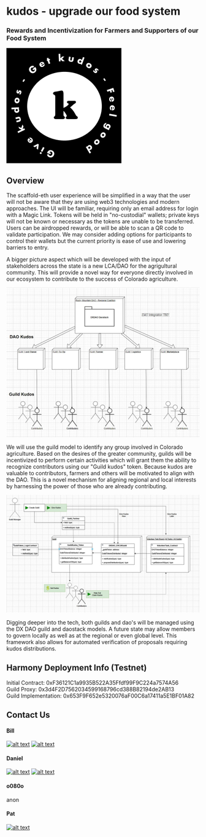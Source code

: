 # kudos - upgrade our food system

### Rewards and Incentivization for Farmers and Supporters of our Food System

<img src="media/Frame_50.png">

## Overview 

The scaffold-eth user experience will be simplified in a way that the user will not be aware that they are using web3 technologies and modern approaches.  The UI will be familiar, requiring only an email address for login with a Magic Link.  Tokens will be held in "no-custodial" wallets; private keys will not be known or necessary as the tokens are unable to be transferred.  Users can be airdropped rewards, or will be able to scan a QR code to validate participation.  We may consider adding options for participants to control their wallets but the current priority is ease of use and lowering barriers to entry. 

A bigger picture aspect which will be developed with the input of stakeholders across the state is a new LCA/DAO for the agrigultural community.  This will provide a novel way for everyone directly involved in our ecosystem to contribute to the success of Colorado agriculture.

<img src="media/dao-uml.jpg">

We will use the guild model to identify any group involved in Colorado agriculture.  Based on the desires of the greater community, guilds will be incentivized to perform certain activities which will grant them the ability to recognize contributors using our "Guild kudos" token.  Because kudos are valuable to contributors, farmers and others will be motivated to align with the DAO.  This is a novel mechanism for aligning regional and local interests by harnessing the power of those who are already contributing.

<img src="media/guild-uml.jpg">

Digging deeper into the tech, both guilds and dao's will be managed using the DX DAO guild and daostack models.  A future state may allow members to govern locally as well as at the regional or even global level.  This framework also allows for automated verification of proposals requiring kudos distributions.


## Harmony Deployment Info (Testnet)  
Initial Contract: 0xF36121C1a9935B522A35Ffdf99F9C224a7574A56  
Guild Proxy: 0x3d4F2D7562034599168796cd388B82194de2AB13  
Guild Implementation: 0x653F9F652e5320076aF00C6a17411a5E1BF01A82  


## Contact Us

<!-- Please don't remove this: Grab your social icons from https://github.com/carlsednaoui/gitsocial -->

<!-- display the social media buttons in your README -->

#### Bill
[![alt text][1.1]][BILL-twitter]
[![alt text][6.1]][BILL-github]
#### Daniel
[![alt text][1.1]][DANIEL-twitter]
[![alt text][6.1]][DANIEL-github]
#### o080o
anon
#### Pat
[![alt text][1.1]][PAT-twitter]



<!-- links to social media icons -->
<!-- no need to change these -->

<!-- icons with padding -->

[1.1]: http://i.imgur.com/tXSoThF.png (twitter icon with padding)
[2.1]: http://i.imgur.com/P3YfQoD.png (facebook icon with padding)
[3.1]: http://i.imgur.com/yCsTjba.png (google plus icon with padding)
[4.1]: http://i.imgur.com/YckIOms.png (tumblr icon with padding)
[5.1]: http://i.imgur.com/1AGmwO3.png (dribbble icon with padding)
[6.1]: http://i.imgur.com/0o48UoR.png (github icon with padding)

<!-- icons without padding -->

[1.2]: http://i.imgur.com/wWzX9uB.png (twitter icon without padding)
[2.2]: http://i.imgur.com/fep1WsG.png (facebook icon without padding)
[3.2]: http://i.imgur.com/VlgBKQ9.png (google plus icon without padding)
[4.2]: http://i.imgur.com/jDRp47c.png (tumblr icon without padding)
[5.2]: http://i.imgur.com/Vvy3Kru.png (dribbble icon without padding)
[6.2]: http://i.imgur.com/9I6NRUm.png (github icon without padding)


<!-- links to your social media accounts -->
<!-- update these accordingly -->

[DANIEL-twitter]: http://www.twitter.com/deploydan
[DANIEL-github]: http://www.github.com/denvercitizen9
[BILL-twitter]: http://www.twitter.com/webthe3rd
[BILL-github]: http://www.github.com/webthethird
[PAT-twitter]: http://www.twitter.com/patonchain

<!-- Please don't remove this: Grab your social icons from https://github.com/carlsednaoui/gitsocial -->
